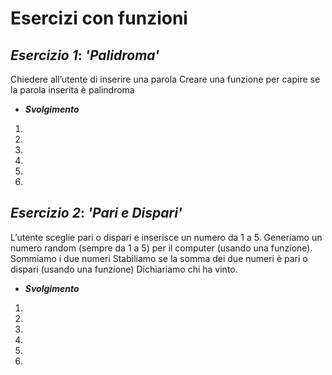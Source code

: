 Esercizi con funzioni
===
## ***Esercizio 1***: *'Palidroma'*
Chiedere all’utente di inserire una parola
Creare una funzione per capire se la parola inserita è palindroma
- ***Svolgimento***
1.
2.
3.
4.
5.
6.

## ***Esercizio 2***: *'Pari e Dispari'*
L’utente sceglie pari o dispari e inserisce un numero da 1 a 5.
Generiamo un numero random (sempre da 1 a 5) per il computer (usando una funzione).
Sommiamo i due numeri
Stabiliamo se la somma dei due numeri è pari o dispari (usando una funzione)
Dichiariamo chi ha vinto.
- ***Svolgimento***
1.
2.
3.
4.
5.
6.
